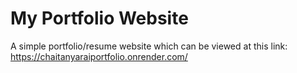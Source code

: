 # My Portfolio Website
A simple portfolio/resume website which can be viewed at this link: 
https://chaitanyaraiportfolio.onrender.com/
